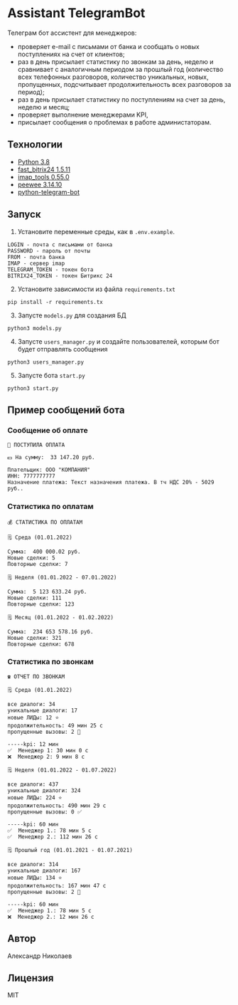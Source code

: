 # Assistant TelegramBot

Телеграм бот ассистент для менеджеров: 
- проверяет e-mail с письмами от банка и сообщать о новых поступлениях на счет от клиентов;
- раз в день присылает статистику по звонкам за день, неделю и сравнивает с аналогичным периодом за прошлый год (количество всех телефонных разговоров, количество уникальных, новых, пропущенных, подсчитывает  продолжительность всех разговоров за период);
- раз в день присылает статистику по поступлениям на счет за день, неделю и месяц;
- проверяет выполнение менеджерами KPI,
- присылает сообщения о проблемах в работе администаторам.

## Технологии
- [Python 3.8](https://www.python.org/)
- [fast_bitrix24 1.5.11](https://github.com/leshchenko1979/fast_bitrix24?ysclid=l6zf60tt4f987368092)
- [imap_tools 0.55.0](https://www.django-rest-framework.org/)
- [peewee 3.14.10](https://docs.peewee-orm.com/en/latest/index.html)
- [python-telegram-bot](https://python-telegram-bot.org/)

## Запуск

1. Установите переменные среды, как в `.env.example`.
```
LOGIN - почта с письмами от банка
PASSWORD - пароль от почты
FROM - почта банка
IMAP - сервер imap
TELEGRAM_TOKEN - токен бота
BITRIX24_TOKEN - токен Битрикс 24
```
2. Установите зависимости из файла `requirements.txt`
```
pip install -r requirements.tx
```
3. Запусте `models.py` для создания БД
```
python3 models.py
```
4. Запусте `users_manager.py` и создайте пользователей, которым бот будет отправлять сообщения
```
python3 users_manager.py
```
5. Запусте бота `start.py`
```
python3 start.py
```
## Пример сообщений бота
### Сообщение об оплате
```
🚀 ПОСТУПИЛА ОПЛАТА

💵 На сумму:  33 147.20 руб.

Плательщик: ООО "КОМПАНИЯ"
ИНН: 7777777777
Назначение платежа: Текст назначения платежа. В тч НДС 20% - 5029 руб..
```
### Статистика по оплатам
```
💰 СТАТИСТИКА ПО ОПЛАТАМ

🗒 Среда (01.01.2022)

Сумма:  400 000.02 руб.
Новые сделки: 5
Повторные сделки: 7

🗒 Неделя (01.01.2022 - 07.01.2022)

Сумма:  5 123 633.24 руб.
Новые сделки: 111
Повторные сделки: 123

🗒 Месяц (01.01.2022 - 01.02.2022)

Сумма:  234 653 578.16 руб.
Новые сделки: 321
Повторные сделки: 678
```
### Статистика по звонкам
```
☎️ ОТЧЕТ ПО ЗВОНКАМ

🗒 Среда (01.01.2022)

все диалоги: 34
уникальные диалоги: 17
новые ЛИДы: 12 ⭐️
продолжительность: 49 мин 25 c
пропущенные вызовы: 2 🚫

-----kpi: 12 мин
✅  Менеджер 1: 30 мин 0 с
❌  Менеджер 2: 9 мин 8 с

🗒 Неделя (01.01.2022 - 01.07.2022)

все диалоги: 437
уникальные диалоги: 324
новые ЛИДы: 224 ⭐️
продолжительность: 490 мин 29 c
пропущенные вызовы: 0 ✅

-----kpi: 60 мин
✅  Менеджер 1.: 78 мин 5 с
✅  Менеджер 2.: 112 мин 26 с

🗒 Прошлый год (01.01.2021 - 01.07.2021)

все диалоги: 314
уникальные диалоги: 167
новые ЛИДы: 134 ⭐️
продолжительность: 167 мин 47 c
пропущенные вызовы: 2 🚫

-----kpi: 60 мин
✅  Менеджер 1.: 78 мин 5 с
❌  Менеджер 2.: 12 мин 26 с
```
## Автор
Александр Николаев

## Лицензия
MIT
